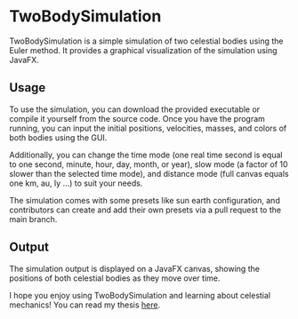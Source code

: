 # TwoBodySimulation
TwoBodySimulation is a simple simulation of two celestial bodies using the Euler method.
It provides a graphical visualization of the simulation using JavaFX.

## Usage
To use the simulation, you can download the provided executable or compile it yourself
from the source code. Once you have the program running, you can input the initial positions,
velocities, masses, and colors of both bodies using the GUI.

Additionally, you can change the time mode (one real time second is equal to one second, 
minute, hour, day, month, or year), slow mode (a factor of 10 slower than the selected time mode), 
and distance mode (full canvas equals one km, au, ly ...) to suit your needs.

The simulation comes with some presets like sun earth configuration, and contributors can create and add their
own presets via a pull request to the main branch.

## Output
The simulation output is displayed on a JavaFX canvas, showing the positions of both 
celestial bodies as they move over time.

I hope you enjoy using TwoBodySimulation and learning about celestial mechanics!
You can read my thesis [here](https://squidxtv.me/resources/Thesis%20-%20Two-Body%20Problem.pdf).
